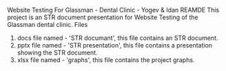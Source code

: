 Website Testing For Glassman - Dental Clinic - Yogev & Idan
REAMDE
This project is an STR document presentation for Website Testing of the Glassman dental clinic.
Files
1. docs file named - 'STR documant', this file contains an STR document.
2. pptx file named - 'STR presentation', this file contains a presentation showing the STR document.
3. xlsx file named - 'graphs', this file contains the project graphs.
